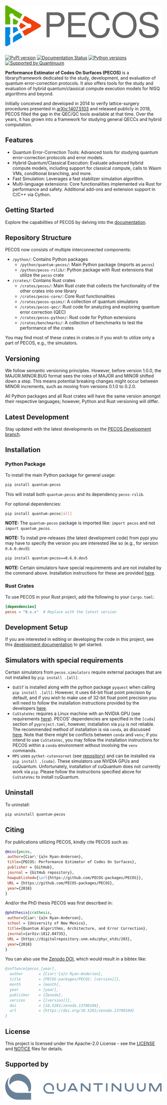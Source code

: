 # ![PECOS](branding/logo/pecos_logo_v2.svg)

[![PyPI version](https://badge.fury.io/py/quantum-pecos.svg)](https://badge.fury.io/py/quantum-pecos)
[![Documentation Status](https://readthedocs.org/projects/quantum-pecos/badge/?version=latest)](https://quantum-pecos.readthedocs.io/en/latest/?badge=latest)
[![Python versions](https://img.shields.io/badge/python-3.10%20%7C%203.11%20%7C%203.12-blue.svg)](https://img.shields.io/badge/python-3.9%2C%203.10%2C%203.11-blue.svg)
[![Supported by Quantinuum](https://img.shields.io/badge/supported_by-Quantinuum-blue)](https://www.quantinuum.com/)

**Performance Estimator of Codes On Surfaces (PECOS)** is a library/framework dedicated to the study, development, and
evaluation of quantum error-correction protocols. It also offers tools for the study and evaluation of hybrid
quantum/classical compute execution models for NISQ algorithms and beyond.

Initially conceived and developed in 2014 to verify lattice-surgery procedures presented in
[arXiv:1407.5103](https://arxiv.org/abs/1407.5103) and released publicly in 2018, PECOS filled the gap in
the QEC/QC tools available at that time. Over the years, it has grown into a framework for studying general QECCs and
hybrid computation.

## Features

- Quantum Error-Correction Tools: Advanced tools for studying quantum error-correction protocols and error models.
- Hybrid Quantum/Classical Execution: Evaluate advanced hybrid compute models, including support for classical compute,
calls to Wasm VMs, conditional branching, and more.
- Fast Simulation: Leverages a fast stabilizer simulation algorithm.
- Multi-language extensions: Core functionalities implemented via Rust for performance and safety. Additional add-ons
and extension support in C/C++ via Cython.

## Getting Started

Explore the capabilities of PECOS by delving into the [documentation](https://quantum-pecos.readthedocs.io).

## Repository Structure

PECOS now consists of multiple interconnected components:

- `/python/`: Contains Python packages
  - `/python/quantum-pecos/`: Main Python package (imports as `pecos`)
  - `/python/pecos-rslib/`: Python package with Rust extensions that utilize the `pecos` crate
- `/crates/`: Contains Rust crates
  - `/crates/pecos/`: Main Rust crate that collects the functionality of the other crates into one library
  - `/crates/pecos-core/`: Core Rust functionalities
  - `/crates/pecos-qsims/`: A collection of quantum simulators
  - `/crates/pecos-qec/`: Rust code for analyzing and exploring quantum error correction (QEC)
  - `/crates/pecos-python/`: Rust code for Python extensions
  - `/crates/benchmarks/`: A collection of benchmarks to test the performance of the crates

You may find most of these crates in crates.io if you wish to utilize only a part of PECOS, e.g., the simulators.

## Versioning

We follow semantic versioning principles. However, before version 1.0.0, the MAJOR.MINOR.BUG format sees the roles
of MAJOR and MINOR shifted down a step. This means potential breaking changes might occur between MINOR increments, such
as moving from versions 0.1.0 to 0.2.0.

All Python packages and all Rust crates will have the same version amongst their
respective languages; however, Python and Rust versioning will differ.

## Latest Development

Stay updated with the latest developments on the
[PECOS Development branch](https://quantum-pecos.readthedocs.io/en/development/).

## Installation

### Python Package

To install the main Python package for general usage:

```sh
pip install quantum-pecos
```

This will install both `quantum-pecos` and its dependency `pecos-rslib`.

For optional dependencies:

```sh
pip install quantum-pecos[all]
```

**NOTE:** The `quantum-pecos` package is imported like: `import pecos` and not `import quantum_pecos`.

**NOTE:** To install pre-releases (the latest development code) from pypi you may have to specify the version you are
interested like so (e.g., for version `0.6.0.dev5`):
```sh
pip install quantum-pecos==0.6.0.dev5
```

**NOTE:** Certain simulators have special requirements and are not installed by the command above. Installation instructions for
these are provided [here](#simulators-with-special-requirements).


### Rust Crates

To use PECOS in your Rust project, add the following to your `Cargo.toml`:

```toml
[dependencies]
pecos = "0.x.x"  # Replace with the latest version
```

## Development Setup

If you are interested in editing or developing the code in this project, see this
[development documentation](dev_steps.md) to get started.

## Simulators with special requirements

Certain simulators from `pecos.simulators` require external packages that are not installed by `pip install .[all]`.

- `QuEST` is installed along with the python package `pyquest` when calling `pip install .[all]`. However, it uses
64-bit float point precision by default, and if you wish to make use of 32-bit float point precision you will need to
follow the installation instructions provided by the developers [here](https://github.com/rrmeister/pyQuEST/tree/develop).
- `CuStateVec` requires a Linux machine with an NVIDIA GPU (see requirements [here](https://docs.nvidia.com/cuda/cuquantum/latest/getting_started/getting_started.html#dependencies-custatevec-label)). PECOS' dependencies are
specified in the `[cuda]` section of `pyproject.toml`, however, installation via `pip` is not reliable. The recommended method of installation is via `conda`, as discussed [here](https://docs.nvidia.com/cuda/cuquantum/latest/getting_started/getting_started.html#installing-cuquantum). Note that there might be conflicts between `conda` and `venv`; if you intend to use `CuStateVec`, you may follow the installation instructions for PECOS within a `conda` environment without involving the `venv` commands.
- `MPS` uses `pytket-cutensornet` (see [repository](https://github.com/CQCL/pytket-cutensornet)) and can be installed via `pip install .[cuda]`. These
simulators use NVIDIA GPUs and cuQuantum. Unfortunately, installation of cuQuantum does not currently work via `pip`.
Please follow the instructions specified above for `CuStateVec` to install cuQuantum.

## Uninstall

To uninstall:

```sh
pip uninstall quantum-pecos
```

## Citing

For publications utilizing PECOS, kindly cite PECOS such as:

```bibtex
@misc{pecos,
 author={Ciar\'{a}n Ryan-Anderson},
 title={PECOS: Performance Estimator of Codes On Surfaces},
 publisher = {GitHub},
 journal = {GitHub repository},
 howpublished={\url{https://github.com/PECOS-packages/PECOS}},
 URL = {https://github.com/PECOS-packages/PECOS},
 year={2018}
}
```
And/or the PhD thesis PECOS was first described in:
```bibtex
@phdthesis{crathesis,
 author={Ciar\'{a}n Ryan-Anderson},
 school = {University of New Mexico},
 title={Quantum Algorithms, Architecture, and Error Correction},
 journal={arXiv:1812.04735},
 URL = {https://digitalrepository.unm.edu/phyc_etds/203},
 year={2018}
}
```

You can also use the [Zenodo DOI](https://zenodo.org/records/13700104), which would result in a bibtex like:
```bibtex
@software{pecos_[year],
  author       = {Ciar\'{a}n Ryan-Anderson},
  title        = {PECOS-packages/PECOS: [version]]},
  month        = [month],
  year         = [year],
  publisher    = {Zenodo},
  version      = {[version]]},
  doi          = {10.5281/zenodo.13700104},
  url          = {https://doi.org/10.5281/zenodo.13700104}
}
```


## License

This project is licensed under the Apache-2.0 License - see the [LICENSE](./LICENSE) and [NOTICE](NOTICE) files for
details.

## Supported by

[![Quantinuum](./images/Quantinuum_(word_trademark).svg)](https://www.quantinuum.com/)
